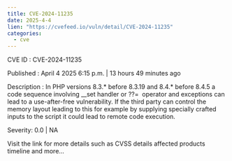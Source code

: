 ```yaml
---
title: CVE-2024-11235
date: 2025-4-4
lien: "https://cvefeed.io/vuln/detail/CVE-2024-11235"
categories:
  - cve
---
```


CVE ID : CVE-2024-11235

Published :  April 4
2025
6:15 p.m. | 13 hours
49 minutes ago

Description : In PHP versions 8.3.* before 8.3.19 and 8.4.* before 8.4.5
a code sequence involving __set handler or ??=  operator and exceptions can lead to a use-after-free vulnerability. If the third party can control the memory layout leading to this
for example by supplying specially crafted inputs to the script
it could lead to remote code execution.

Severity: 0.0 | NA

Visit the link for more details
such as CVSS details
affected products
timeline
and more...
